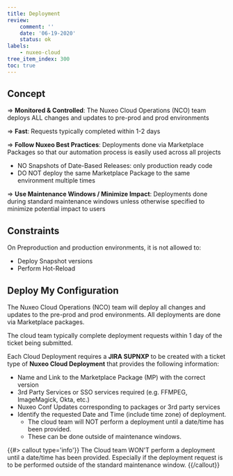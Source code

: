 ```yaml
---
title: Deployment
review:
    comment: ''
    date: '06-19-2020'
    status: ok
labels:
    - nuxeo-cloud
tree_item_index: 300
toc: true
---
```


## Concept

=> **Monitored & Controlled**: The Nuxeo Cloud Operations (NCO) team deploys ALL changes and updates to pre-prod and prod environments

=> **Fast**: Requests typically completed within 1-2 days

=> **Follow Nuxeo Best Practices**: Deployments done via Marketplace Packages so that our automation process is easily used across all projects
  - NO Snapshots of Date-Based Releases: only production ready code
  - DO NOT deploy the same Marketplace Package to the same environment multiple times

=> **Use Maintenance Windows / Minimize Impact**: Deployments done during standard maintenance windows unless otherwise specified to minimize potential impact to users

## Constraints

On Preproduction and production environments, it is not allowed to:

- Deploy Snapshot versions
- Perform Hot-Reload

## Deploy My Configuration

The Nuxeo Cloud Operations (NCO) team will deploy all changes and updates to the pre-prod and prod environments. All deployments are done via Marketplace packages.

The cloud team typically complete deployment requests within 1 day of the ticket being submitted.

Each Cloud Deployment requires a **JIRA SUPNXP** to be created with a ticket type of **Nuxeo Cloud Deployment** that provides the following information:
- Name and Link to the Marketplace Package (MP) with the correct version
- 3rd Party Services or SSO services required (e.g. FFMPEG, ImageMagick, Okta, etc.)
- Nuxeo Conf Updates corresponding to packages or 3rd party services
- Identify the requested Date and Time (include time zone) of deployment.
  - The cloud team will NOT perform a deployment until a date/time has been provided.
  - These can be done outside of maintenance windows.

{{#> callout type='info'}}
The Cloud team WON'T perform a deployment until a date/time has been provided. Especially if the deployment request is to be performed outside of the standard maintenance window.
{{/callout}}
